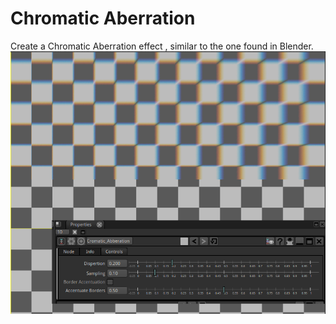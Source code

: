 # Chromatic Aberration

Create a Chromatic Aberration effect , similar to the one found in Blender.
![Screenshot](Resources/Screenshot.png)
